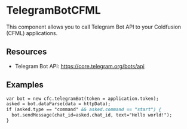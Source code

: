 # TelegramBotCFML
This component allows you to call Telegram Bot API to your Coldfusion (CFML) applications.

## Resources

* Telegram Bot API: https://core.telegram.org/bots/api

## Examples

```cfml
var bot = new cfc.telegramBot(token = application.token);
asked = bot.dataParse(data = httpData);
if (asked.type == "command" && asked.command == "start") {
  bot.sendMessage(chat_id=asked.chat_id, text="Hello world!");
}
```